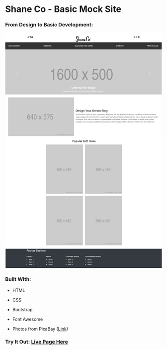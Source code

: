 # Shane Co - Basic Mock Site

### From Design to Basic Development:

![Image](https://github.com/kmalillos/shaneco-basic/blob/master/assets/imgs/shaneco-design.png)

### Built With:
* HTML
* CSS
* Bootstrap
* Font Awesome

* Photos from PixaBay ([Link](https://pixabay.com/))

### Try It Out: [Live Page Here](https://kmalillos.github.io/shaneco-basic/)
